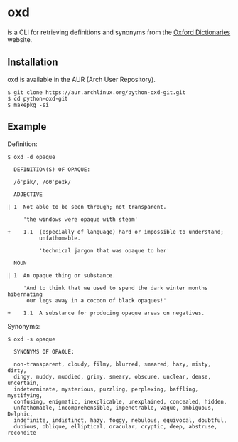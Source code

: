 # oxd

is a CLI for retrieving definitions and synonyms from the [Oxford Dictionaries](https://en.oxforddictionaries.com) website.

## Installation

oxd is available in the AUR (Arch User Repository).

```
$ git clone https://aur.archlinux.org/python-oxd-git.git
$ cd python-oxd-git
$ makepkg -si
```

## Example

Definition:

```
$ oxd -d opaque

  DEFINITION(S) OF OPAQUE:

  /ōˈpāk/, /oʊˈpeɪk/

  ADJECTIVE

| 1  Not able to be seen through; not transparent.

     'the windows were opaque with steam'

+    1.1  (especially of language) hard or impossible to understand;
          unfathomable.

          'technical jargon that was opaque to her'

  NOUN

| 1  An opaque thing or substance.

     'And to think that we used to spend the dark winter months hibernating
      our legs away in a cocoon of black opaques!'

+    1.1  A substance for producing opaque areas on negatives.

```

Synonyms:

```
$ oxd -s opaque

  SYNONYMS OF OPAQUE:

  non-transparent, cloudy, filmy, blurred, smeared, hazy, misty, dirty,
  dingy, muddy, muddied, grimy, smeary, obscure, unclear, dense, uncertain,
  indeterminate, mysterious, puzzling, perplexing, baffling, mystifying,
  confusing, enigmatic, inexplicable, unexplained, concealed, hidden,
  unfathomable, incomprehensible, impenetrable, vague, ambiguous, Delphic,
  indefinite, indistinct, hazy, foggy, nebulous, equivocal, doubtful,
  dubious, oblique, elliptical, oracular, cryptic, deep, abstruse, recondite

```
